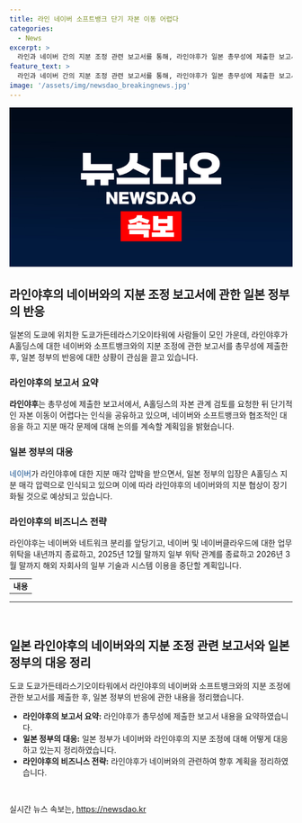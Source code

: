 ```yaml
---
title: 라인 네이버 소프트뱅크 단기 자본 이동 어렵다
categories:
  - News
excerpt: >
  라인과 네이버 간의 지분 조정 관련 보고서를 통해, 라인야후가 일본 총무성에 제출한 보고서에 따르면 양사 간의 단기적인 자본 이동이 어렵다는 인식을 공유하고 있는 것으로 알려졌다. 네이버와 소프트뱅크 간의 지분 조정에 대한 협상이 어려운 상황으로 판단되고 있으며, 이로 인해 네이버의 일본 사업 확장이 제약을 받을 것으로 보인다. 또한, 라인야후는 네이버와의 네트워크 분리 및 업무 위탁 종료 일정을 앞당기고 있어, 양사 간의 관련 협상이 장기화될 것으로 전망된다.
feature_text: >
  라인과 네이버 간의 지분 조정 관련 보고서를 통해, 라인야후가 일본 총무성에 제출한 보고서에 따르면 양사 간의 단기적인 자본 이동이 어렵다는 인식을 공유하고 있는 것으로 알려졌다. 네이버와 소프트뱅크 간의 지분 조정에 대한 협상이 어려운 상황으로 판단되고 있으며, 이로 인해 네이버의 일본 사업 확장이 제약을 받을 것으로 보인다. 또한, 라인야후는 네이버와의 네트워크 분리 및 업무 위탁 종료 일정을 앞당기고 있어, 양사 간의 관련 협상이 장기화될 것으로 전망된다.
image: '/assets/img/newsdao_breakingnews.jpg'
---
```


<p><img src="/assets/img/newsdao_breakingnews.jpg" alt="ranknews 속보" /></p>

<h2 data-ke-size="size26">라인야후의 네이버와의 지분 조정 보고서에 관한 일본 정부의 반응</h2>

<p data-ke-size="size16">일본의 도쿄에 위치한 도쿄가든테라스기오이타워에 사람들이 모인 가운데, 라인야후가 A홀딩스에 대한 네이버와 소프트뱅크와의 지분 조정에 관한 보고서를 총무성에 제출한 후, 일본 정부의 반응에 대한 상황이 관심을 끌고 있습니다.</p>

<h3 data-ke-size="size22">라인야후의 보고서 요약</h3>

<p data-ke-size="size16"><b>라인야후</b>는 총무성에 제출한 보고서에서, A홀딩스의 자본 관계 검토를 요청한 뒤 단기적인 자본 이동이 어렵다는 인식을 공유하고 있으며, 네이버와 소프트뱅크와 협조적인 대응을 하고 지분 매각 문제에 대해 논의를 계속할 계획임을 밝혔습니다.</p>

<h3 data-ke-size="size22">일본 정부의 대응</h3>

<p data-ke-size="size16"><span style="color: #1a5490;">네이버</span>가 라인야후에 대한 지분 매각 압박을 받으면서, 일본 정부의 입장은 A홀딩스 지분 매각 압력으로 인식되고 있으며 이에 따라 라인야후의 네이버와의 지분 협상이 장기화될 것으로 예상되고 있습니다.</p>

<h3 data-ke-size="size22">라인야후의 비즈니스 전략</h3>

<p data-ke-size="size16">라인야후는 네이버와 네트워크 분리를 앞당기고, 네이버 및 네이버클라우드에 대한 업무 위탁을 내년까지 종료하고, 2025년 12월 말까지 일부 위탁 관계를 종료하고 2026년 3월 말까지 해외 자회사의 일부 기술과 시스템 이용을 중단할 계획입니다.</p>

<table>
    <tbody>
        <tr>
            <td style="text-align: center; height: 17px;"><b>내용</b></td>
        </tr>
    </tbody>
</table>

<hr>

<p data-ke-size="size16">&nbsp;</p>

<h2 data-ke-size="size26">일본 라인야후의 네이버와의 지분 조정 관련 보고서와 일본 정부의 대응 정리</h2>

<p data-ke-size="size16">도쿄 도쿄가든테라스기오이타워에서 라인야후의 네이버와 소프트뱅크와의 지분 조정에 관한 보고서를 제출한 후, 일본 정부의 반응에 관한 내용을 정리했습니다.</p>

<ul>
    <li><b>라인야후의 보고서 요약:</b> 라인야후가 총무성에 제출한 보고서 내용을 요약하였습니다.</li>
    <li><b>일본 정부의 대응:</b> 일본 정부가 네이버와 라인야후의 지분 조정에 대해 어떻게 대응하고 있는지 정리하였습니다.</li>
    <li><b>라인야후의 비즈니스 전략:</b> 라인야후가 네이버와의 관련하여 향후 계획을 정리하였습니다.</li>
</ul>

<p data-ke-size="size16">&nbsp;</p>
실시간 뉴스 속보는, <a href="https://newsdao.kr" rel="dofollow">https://newsdao.kr</a>


